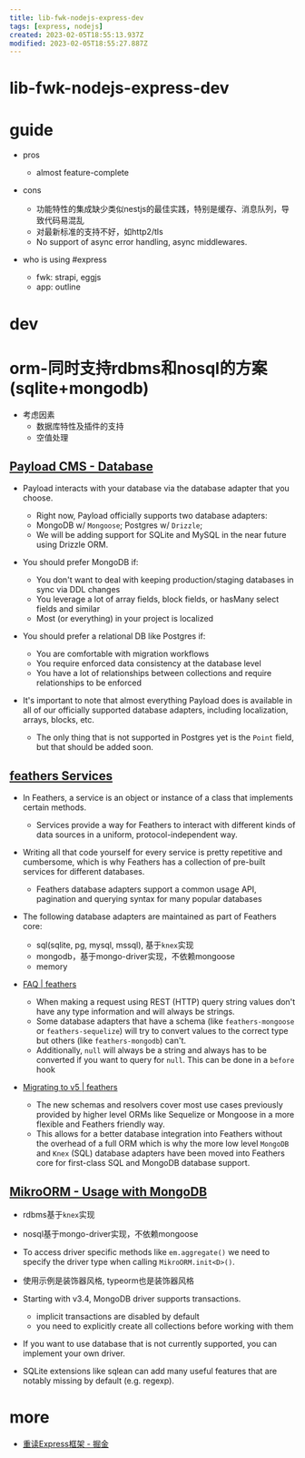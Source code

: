 ```yaml
---
title: lib-fwk-nodejs-express-dev
tags: [express, nodejs]
created: 2023-02-05T18:55:13.937Z
modified: 2023-02-05T18:55:27.887Z
---
```


# lib-fwk-nodejs-express-dev

# guide

- pros
  - almost feature-complete

- cons
  - 功能特性的集成缺少类似nestjs的最佳实践，特别是缓存、消息队列，导致代码易混乱
  - 对最新标准的支持不好，如http2/tls
  - No support of async error handling, async middlewares.

- who is using #express
  - fwk: strapi, eggjs
  - app: outline
# dev

# orm-同时支持rdbms和nosql的方案(sqlite+mongodb)

- 考虑因素
  - 数据库特性及插件的支持
  - 空值处理

## [Payload CMS - Database](https://payloadcms.com/docs/database/overview)

- Payload interacts with your database via the database adapter that you choose. 
  - Right now, Payload officially supports two database adapters:
  - MongoDB w/ `Mongoose`; Postgres w/ `Drizzle`; 
  - We will be adding support for SQLite and MySQL in the near future using Drizzle ORM.

- You should prefer MongoDB if:
  - You don't want to deal with keeping production/staging databases in sync via DDL changes
  - You leverage a lot of array fields, block fields, or hasMany select fields and similar
  - Most (or everything) in your project is localized

- You should prefer a relational DB like Postgres if:
  - You are comfortable with migration workflows
  - You require enforced data consistency at the database level
  - You have a lot of relationships between collections and require relationships to be enforced

- It's important to note that almost everything Payload does is available in all of our officially supported database adapters, including localization, arrays, blocks, etc.
  - The only thing that is not supported in Postgres yet is the `Point` field, but that should be added soon.

## [feathers Services](https://feathersjs.com/guides/basics/services.html)

- In Feathers, a service is an object or instance of a class that implements certain methods. 
  - Services provide a way for Feathers to interact with different kinds of data sources in a uniform, protocol-independent way.
- Writing all that code yourself for every service is pretty repetitive and cumbersome, which is why Feathers has a collection of pre-built services for different databases.
  - Feathers database adapters support a common usage API, pagination and querying syntax for many popular databases
- The following database adapters are maintained as part of Feathers core:
  - sql(sqlite, pg, mysql, mssql), 基于`knex`实现
  - mongodb，基于mongo-driver实现，不依赖mongoose
  - memory

- [FAQ | feathers](https://feathersjs.com/help/faq.html)
  - When making a request using REST (HTTP) query string values don't have any type information and will always be strings. 
  - Some database adapters that have a schema (like `feathers-mongoose` or `feathers-sequelize`) will try to convert values to the correct type but others (like `feathers-mongodb`) can't. 
  - Additionally,  `null` will always be a string and always has to be converted if you want to query for `null`. This can be done in a `before` hook

- [Migrating to v5 | feathers](https://feathersjs.com/guides/migrating.html)
  - The new schemas and resolvers cover most use cases previously provided by higher level ORMs like Sequelize or Mongoose in a more flexible and Feathers friendly way. 
  - This allows for a better database integration into Feathers without the overhead of a full ORM which is why the more low level `MongoDB` and `Knex` (SQL) database adapters have been moved into Feathers core for first-class SQL and MongoDB database support.

## [MikroORM - Usage with MongoDB](https://mikro-orm.io/docs/usage-with-mongo)

- rdbms基于`knex`实现
- nosql基于mongo-driver实现，不依赖mongoose
- To access driver specific methods like `em.aggregate()` we need to specify the driver type when calling `MikroORM.init<D>()`. 
- 使用示例是装饰器风格, typeorm也是装饰器风格

- Starting with v3.4, MongoDB driver supports transactions.
  - implicit transactions are disabled by default
  - you need to explicitly create all collections before working with them

- If you want to use database that is not currently supported, you can implement your own driver. 

- SQLite extensions like sqlean can add many useful features that are notably missing by default (e.g. regexp).
# more
- [重读Express框架 - 掘金](https://juejin.cn/post/7100571058234720287)
